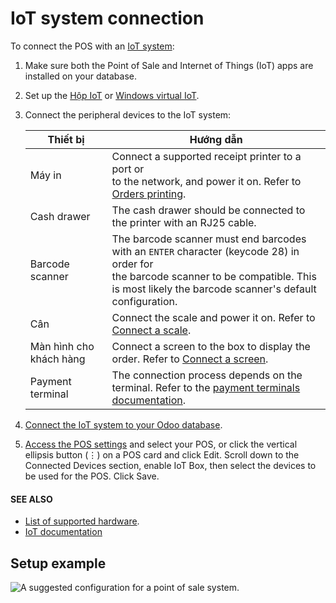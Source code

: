 # IoT system connection

To connect the POS with an [IoT system](../../../general/iot.md):

1. Make sure both the Point of Sale and Internet of Things (IoT) apps are installed on your
   database.
2. Set up the [Hộp IoT](../../../general/iot/iot_box.md) or
   [Windows virtual IoT](../../../general/iot/windows_iot.md).
3. Connect the peripheral devices to the IoT system:

   | Thiết bị                | Hướng dẫn                                                                                                                                                                                                |
   |-------------------------|----------------------------------------------------------------------------------------------------------------------------------------------------------------------------------------------------------|
   | Máy in                  | Connect a supported receipt printer to a  port or<br/>to the network, and power it on. Refer to [Orders printing](../restaurant/kitchen_printing.md).                                                    |
   | Cash drawer             | The cash drawer should be connected to the printer with an RJ25 cable.                                                                                                                                   |
   | Barcode scanner         | The barcode scanner must end barcodes with an `ENTER` character (keycode 28) in order for<br/>the barcode scanner to be compatible. This is most likely the barcode scanner's default<br/>configuration. |
   | Cân                     | Connect the scale and power it on. Refer to [Connect a scale](../../../general/iot/devices/scale.md).                                                                                                    |
   | Màn hình cho khách hàng | Connect a screen to the  box to display the  order. Refer to [Connect a screen](../../../general/iot/devices/screen.md).                                                                                 |
   | Payment terminal        | The connection process depends on the terminal. Refer to the [payment terminals<br/>documentation](../payment_methods.md).                                                                               |
4. [Connect the IoT system to your Odoo database](../../../general/iot/connect.md).
5. [Access the POS settings](../configuration.md#configuration-settings) and select your POS, or click the
   vertical ellipsis button (⋮) on a POS card and click Edit. Scroll down
   to the Connected Devices section, enable IoT Box, then select the devices
   to be used for the POS. Click Save.

#### SEE ALSO
- [List of supported hardware](https://www.odoo.com/page/point-of-sale-hardware).
- [IoT documentation](../../../general/iot.md)

<a id="pos-pos-iot-connect-schema"></a>

## Setup example

![A suggested configuration for a point of sale system.](applications/sales/point_of_sale/configuration/pos_iot/pos-connections.png)
